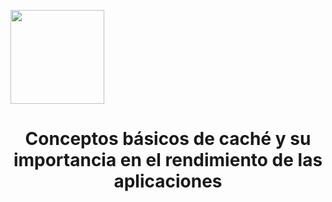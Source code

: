 <p align="left">
  <img src="https://semanadelcannabis.cayetano.edu.pe/assets/img/logo-upch.png" width="150">
  <h1 align="center">Conceptos básicos de caché y su importancia en el rendimiento de las aplicaciones</h1>
</p>
